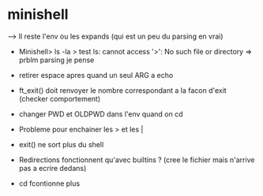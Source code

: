 # minishell

--> Il reste l'env ou les expands (qui est un peu du parsing en vrai)

- Minishell> ls -la > test
ls: cannot access '>': No such file or directory => prblm parsing je pense

- retirer espace apres quand un seul ARG a echo

- ft_exit() doit renvoyer le nombre correspondant a la facon d'exit (checker comportement)

- changer PWD et OLDPWD dans l'env quand on cd

- Probleme pour enchainer les > et les |

- exit() ne sort plus du shell

- Redirections fonctionnent qu'avec builtins ? (cree le fichier mais n'arrive pas a ecrire dedans)

- cd fcontionne plus